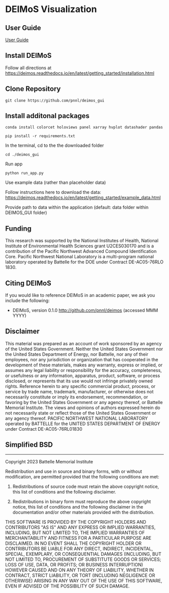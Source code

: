 DEIMoS Visualization
=======

## User Guide
[User Guide](user_guide_deimos.docx)


## Install DEIMoS

Follow all directions at https://deimos.readthedocs.io/en/latest/getting_started/installation.html

## Clone Repository

``` 
git clone https://github.com/pnnl/deimos_gui
``` 

## Install additonal packages

``` 
conda install colorcet holoviews panel xarray hvplot datashader pandas
```


``` 
pip install -r requirements.txt
```

In the terminal, cd to the the downloaded folder
```
cd ./deimos_gui
```

Run app
```
python run_app.py
```

Use example data (rather than placeholder data)

Follow instructions here to download the data: 
https://deimos.readthedocs.io/en/latest/getting_started/example_data.html

Provide path to data within the application (default: data folder within DEIMOS_GUI folder)


## Funding
This research was supported by the National Institutes of Health, National Institute of Environmental Health Sciences grant U2CES030170 and is a contribution of the Pacific Northwest Advanced Compound Identification Core. Pacific Northwest National Laboratory is a multi-program national laboratory operated by Battelle for the DOE under Contract DE-AC05-76RLO 1830.

Citing DEIMoS
-------------
If you would like to reference DEIMoS in an academic paper, we ask you include the following:
* DEIMoS, version 0.1.0 http://github.com/pnnl/deimos (accessed MMM YYYY)

## Disclaimer

This material was prepared as an account of work sponsored by an agency of the United States Government.  Neither the United States Government nor the United States Department of Energy, nor Battelle, nor any of their employees, nor any jurisdiction or organization that has cooperated in the development of these materials, makes any warranty, express or implied, or assumes any legal liability or responsibility for the accuracy, completeness, or usefulness or any information, apparatus, product, software, or process disclosed, or represents that its use would not infringe privately owned rights.
Reference herein to any specific commercial product, process, or service by trade name, trademark, manufacturer, or otherwise does not necessarily constitute or imply its endorsement, recommendation, or favoring by the United States Government or any agency thereof, or Battelle Memorial Institute. The views and opinions of authors expressed herein do not necessarily state or reflect those of the United States Government or any agency thereof.
PACIFIC NORTHWEST NATIONAL LABORATORY
operated by
BATTELLE
for the
UNITED STATES DEPARTMENT OF ENERGY
under Contract DE-AC05-76RL01830

## Simplified BSD
____________________________________________
Copyright 2023 Battelle Memorial Institute

Redistribution and use in source and binary forms, with or without modification, are permitted provided that the following conditions are met:

1. Redistributions of source code must retain the above copyright notice, this list of conditions and the following disclaimer.

2. Redistributions in binary form must reproduce the above copyright notice, this list of conditions and the following disclaimer in the documentation and/or other materials provided with the distribution.

THIS SOFTWARE IS PROVIDED BY THE COPYRIGHT HOLDERS AND CONTRIBUTORS "AS IS" AND ANY EXPRESS OR IMPLIED WARRANTIES, INCLUDING, BUT NOT LIMITED TO, THE IMPLIED WARRANTIES OF MERCHANTABILITY AND FITNESS FOR A PARTICULAR PURPOSE ARE DISCLAIMED. IN NO EVENT SHALL THE COPYRIGHT HOLDER OR CONTRIBUTORS BE LIABLE FOR ANY DIRECT, INDIRECT, INCIDENTAL, SPECIAL, EXEMPLARY, OR CONSEQUENTIAL DAMAGES (INCLUDING, BUT NOT LIMITED TO, PROCUREMENT OF SUBSTITUTE GOODS OR SERVICES; LOSS OF USE, DATA, OR PROFITS; OR BUSINESS INTERRUPTION) HOWEVER CAUSED AND ON ANY THEORY OF LIABILITY, WHETHER IN CONTRACT, STRICT LIABILITY, OR TORT (INCLUDING NEGLIGENCE OR OTHERWISE) ARISING IN ANY WAY OUT OF THE USE OF THIS SOFTWARE, EVEN IF ADVISED OF THE POSSIBILITY OF SUCH DAMAGE.


